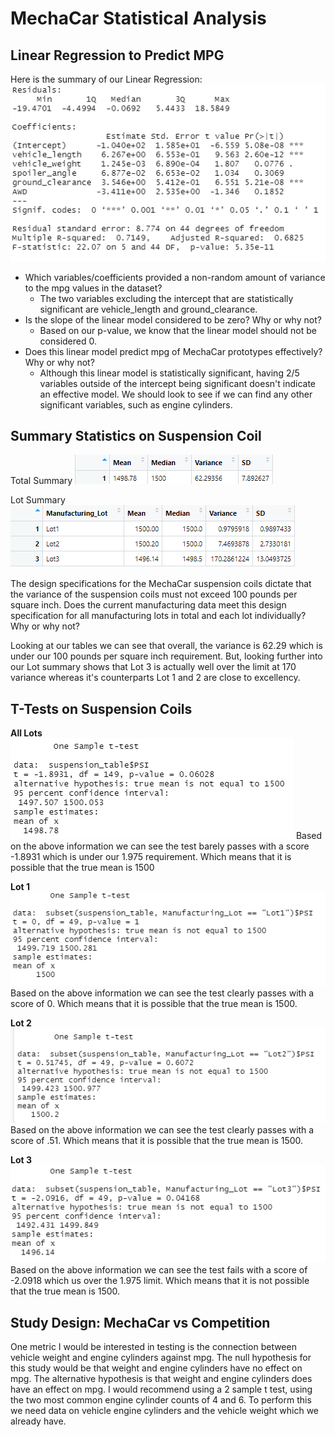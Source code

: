 # MechaCar Statistical Analysis

## Linear Regression to Predict MPG
Here is the summary of our Linear Regression:
![MPG Linear](Photos/mpglinear.png)

* Which variables/coefficients provided a non-random amount of variance to the mpg values in the dataset?
  * The two variables excluding the intercept that are statistically significant are vehicle_length and ground_clearance.
* Is the slope of the linear model considered to be zero? Why or why not?
  * Based on our p-value, we know that the linear model should not be considered 0. 
* Does this linear model predict mpg of MechaCar prototypes effectively? Why or why not?
  * Although this linear model is statistically significant, having 2/5 variables outside of the intercept being significant doesn't indicate an effective model. We should look to see if we can find any other significant variables, such as engine cylinders.

## Summary Statistics on Suspension Coil
Total Summary
![Total Summary](Photos/total_summary.png)

Lot Summary
![Lot Summary](Photos/lot_summary.png)

The design specifications for the MechaCar suspension coils dictate that the variance of the suspension coils must not exceed 100 pounds per square inch. Does the current manufacturing data meet this design specification for all manufacturing lots in total and each lot individually? Why or why not?

Looking at our tables we can see that overall, the variance is 62.29 which is under our 100 pounds per square inch requirement. But, looking further into our Lot summary shows that Lot 3 is actually well over the limit at 170 variance whereas it's counterparts Lot 1 and 2 are close to excellency. 

## T-Tests on Suspension Coils
**All Lots**
![TTest All](Photos/ttestall.png)
Based on the above information we can see the test barely passes with a score -1.8931 which is under our 1.975 requirement. Which means that it is possible that the true mean is 1500

**Lot 1** 
![TTest Lot 1](Photos/ttestlot1.png)
Based on the above information we can see the test clearly passes with a score of 0. Which means that it is possible that the true mean is 1500.

**Lot 2** 
![TTest Lot 2](Photos/ttestlot2.png)
Based on the above information we can see the test clearly passes with a score of .51. Which means that it is possible that the true mean is 1500.

**Lot 3** 
![TTest Lot 3](Photos/ttestlot3.png)
Based on the above information we can see the test fails with a score of -2.0918 which us over the 1.975 limit. Which means that it is not possible that the true mean is 1500.

## Study Design: MechaCar vs Competition
One metric I would be interested in testing is the connection between vehicle weight and engine cylinders against mpg. The null hypothesis for this study would be that weight and engine cylinders have no effect on mpg. The alternative hypothesis is that weight and engine cylinders does have an effect on mpg. I would recommend using a 2 sample t test, using the two most common engine cylinder counts of 4 and 6. To perform this we need data on vehicle engine cylinders and the vehicle weight which we already have.  
